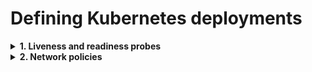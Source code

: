# Defining Kubernetes deployments

<details>
<summary><b>1. Liveness and readiness probes</b></summary>

**What?**

Each container can have an optional liveness and/or readiness probe.

**Why?**

**References**

- [Kubernetes documentation — container probes](https://kubernetes.io/docs/concepts/workloads/pods/pod-lifecycle/#container-probes)

**Example**

</details>

<details>
<summary><b>2. Network policies</b></summary>

**What?**

Network policies govern the communication between the pods in a namespace or cluster.

**Why?**

**References**

- [Kubernetes documentation — network policies](https://kubernetes.io/docs/concepts/services-networking/network-policies/)

**Example**

</details>
